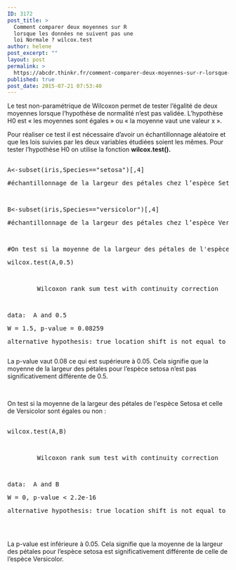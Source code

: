 ```yaml
---
ID: 3172
post_title: >
  Comment comparer deux moyennes sur R
  lorsque les données ne suivent pas une
  loi Normale ? wilcox.test
author: helene
post_excerpt: ""
layout: post
permalink: >
  https://abcdr.thinkr.fr/comment-comparer-deux-moyennes-sur-r-lorsque-les-donnees-ne-suivent-pas-une-loi-normale-wilcox-test/
published: true
post_date: 2015-07-21 07:53:40
---
```

<p>Le test non-paramétrique de Wilcoxon permet de tester l’égalité de deux moyennes lorsque l’hypothèse de normalité n’est pas validée. L’hypothèse H0 est « les moyennes sont égales » ou « la moyenne vaut une valeur x ».</p><p>Pour réaliser ce test il est nécessaire d’avoir un échantillonnage aléatoire et que les lois suivies par les deux variables étudiées soient les mêmes. Pour tester l’hypothèse H0 on utilise la fonction <b>wilcox.test().</b></p><p> <pre><br />A&lt;-subset(iris,Species=="setosa")[,4]</p><p>#échantillonnage de la largeur des pétales chez l’espèce Setosa.</p><p> </p><p>B&lt;-subset(iris,Species=="versicolor")[,4]</p><p>#échantillonnage de la largeur des pétales chez l’espèce Versicolor.</p><p>    </p><p>#On test si la moyenne de la largeur des pétales de l'espèce Setosa vaut 0.5 :</p><p>wilcox.test(A,0.5)</p><p> </p><p>        Wilcoxon rank sum test with continuity correction</p><p> </p><p>data:  A and 0.5</p><p>W = 1.5, p-value = 0.08259</p><p>alternative hypothesis: true location shift is not equal to 0 </p><p></pre> </p><p>La p-value vaut 0.08 ce qui est supérieure à 0.05. Cela signifie que la moyenne de la largeur des pétales pour l’espèce setosa n’est pas significativement différente de 0.5.</p><p> </p><p>On test si la moyenne de la largeur des pétales de l'espèce Setosa et celle de Versicolor sont égales ou non :</p><p> <pre><br />wilcox.test(A,B)</p><p> </p><p>        Wilcoxon rank sum test with continuity correction</p><p> </p><p>data:  A and B</p><p>W = 0, p-value &lt; 2.2e-16</p><p>alternative hypothesis: true location shift is not equal to 0</p><p></pre>   </p><p>La p-value est inférieure à 0.05. Cela signifie que la moyenne de la largeur des pétales pour l’espèce setosa est significativement différente de celle de l’espèce Versicolor.</p><p></p>